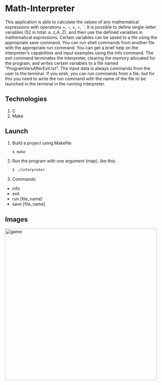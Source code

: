# Math-Interpreter

This application is able to calculate the values ​​of any mathematical
expressions with operations +, –, ×, ÷, ˆ. It is possible to define
single-letter variables (52 in total: a..z,A..Z), and then use the
defined variables in mathematical expressions. Certain variables
can be saved to a file using the appropriate save command. You can
run shell commands from another file with the appropriate run command.
You can get a brief help on the interpreter's capabilities and input
examples using the info command. The exit command terminates the interpreter,
clearing the memory allocated for the program, and writes certain variables to
a file named "ProgramVarsAfterExit.txt". The input data is always commands from
the user to the terminal. If you wish, you can run commands from a file, but
for this you need to write the run command with the name of the file to be
launched in the terminal in the running interpreter.

## Technologies

1. C
2. Make

## Launch

1. Build a project using Makefile

   ```sh
   $ make
   ```

2. Run the program with one argument (map), like this:

   ```sh
   $ ./interpreter
   ```
   
3. Commands:
  - info
  - exit
  - run [file_name]
  - save [file_name]

## Images
  <img src="./imgs/interpreter.gif" width="500" alt="game">
